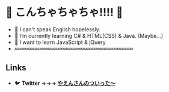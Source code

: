 # **👋 こんちゃちゃちゃ!!!! 🦇**
- 🥶 I can't speak English hopelessly.
- 🌱 I’m currently learning C# & HTML(CSS) & Java. (Maybe...)
- 🤤 I want to learn JavaScript & jQuery
- 💤💤💤💤💤💤💤💤💤💤💤💤💤💤💤💤💤💤💤💤💤💤💤💤

## Links
- 🐦 **Twitter →→→ [やえんさんのついった～](https://twitter.com/yaendayo)**

<!---
yaen333/yaen333 is a ✨ special ✨ repository because its `README.md` (this file) appears on your GitHub profile.
You can click the Preview link to take a look at your changes.
zzzzzzzzzzzzzzzzzzzzzzzzzzzzzzzzzzzzzzzzz.............................................
--->
